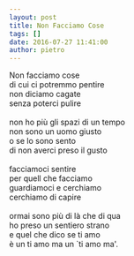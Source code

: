 ```yaml
---
layout: post
title: Non Facciamo Cose
tags: []
date: 2016-07-27 11:41:00
author: pietro
---
```

Non facciamo cose<br/>di cui ci potremmo pentire<br/>non diciamo cagate<br/>senza poterci pulire<br/><br/>non ho più gli spazi di un tempo<br/>non sono un uomo giusto<br/>o se lo sono sento<br/>di non averci preso il gusto<br/><br/>facciamoci sentire<br/>per quell che facciamo<br/>guardiamoci e cerchiamo<br/>cerchiamo di capire<br/><br/>ormai sono più di là che di qua<br/>ho preso un sentiero strano<br/>e quel che dico se ti amo<br/>è un ti amo ma un `ti amo ma'.

